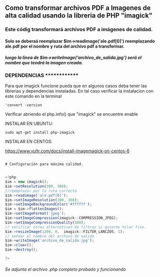 ## Como transformar archivos PDF a Imagenes de alta calidad usando la libreria de PHP "imagick"


### Este códig transformará archivos PDF a imágenes de calidad.

#### Solo se deberaá reemplazar $im->readimage('ale.pdf[0]')  reemplazando ale.pdf por el nombre y ruta del archivo pdf a transformar.
##### luego la linea de $im->writeImage('archivo_de_salida.jpg')   será el nombre que tendrá la imagen creada.



### DEPENDENCIAS   ************

  Para que imagick funcione pueda que en algunos casos deba tener las librerias y dependencias instaladas.
   En tal caso verificar la instalacion con este comando en la terminal
   ```
   'convert -version
   ```
   Verificar abriendo el php.info() que  "imagick" se encuentre enable
  
   INSTALAR EN UBUNTU:
   ```
  sudo apt-get install php-imagick
  ```
  INSTALAR EN CENTOS:
  
  https://www.vultr.com/docs/install-imagemagick-on-centos-6
  
 





```javascript

# Configuración para máxima calidad.


<?php
$im = new imagick();
$im->setResolution(300, 300);
//reemplazar por la ruta correcta
$im->readimage('ale.pdf[0]');
$im->setImageResolution(300, 300);
$im->setImageBackgroundColor('#ffffff');
$im = $im->flattenImages();
$im->setImageFormat('jpeg');
$im->setImageCompression(imagick::COMPRESSION_JPEG);
$im->setImageCompressionQuality(100);
// verificar otras alternativas de filtros si quieres hilar fino.
$im->resizeImage(1200, 0,  imagick::FILTER_LANCZOS, 1); 
// setear el nombre del archivo de salida
$im->writeImage('archivo_de_salida.jpg'); 
$im->clear(); 
$im->destroy();

?>
```


###### Se adjunta el archivo .php completo probado y funcionando


